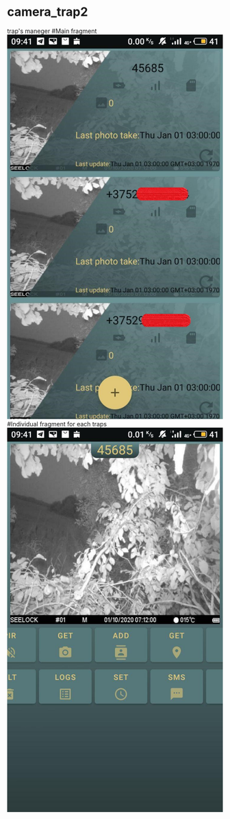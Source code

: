 # camera_trap2
trap's maneger
#Main fragment
![alt text](photo_2020-10-16_09-42-25.jpg "Main fragment")
#Individual fragment for each traps
![alt text](photo_2020-10-16_09-42-33.jpg "Main fragment")
